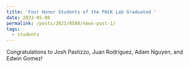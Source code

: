 ```yaml
---
title: 'Four Honor Students of the PACK Lab Graduated '
date: 2023-05-08
permalink: /posts/2023/0508/news-post-1/
tags:
  - students
---
```


Congratulations to Josh Pastizzo, Juan Rodríguez, Adam Nguyen, and Edwin Gomez!
